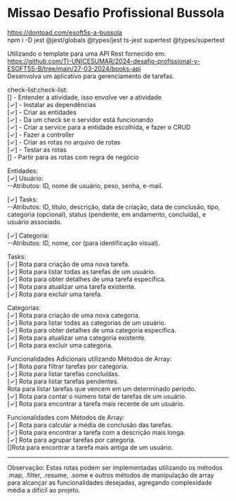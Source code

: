 # Missao Desafio Profissional Bussola<br>

https://dontpad.com/esoft5s-a-bussola<br>
npm i -D jest @jest/globals @types/jest ts-jest supertest @types/supertest

Utilizando o template para uma API Rest fornecido em:<br>
https://github.com/TI-UNICESUMAR/2024-desafio-profissional-v-ESOFT5S-B/tree/main/27-03-2024/books-api<br>
Desenvolva um aplicativo para gerenciamento de tarefas.
<br>

check-list:check-list:<br>
[] - Entender a atividade, isso envolve ver a atividade<br>
[✓] - Instalar as dependências<br>
[✓] - Criar as entidades<br>
[✓] - Da um check se o servidor está funcionando<br>
[✓] - Criar a service para a entidade escolhida, e fazer o CRUD<br>
[✓] - Fazer a controller<br>
[✓] - Criar as rotas no arquivo de rotas<br>
[✓] - Testar as rotas<br>
[] - Partir para as rotas com regra de negócio<br>

Entidades:<br>
[✓] Usuário:<br>
--Atributos: ID, nome de usuário, peso, senha, e-mail.

[✓] Tasks:<br>
--Atributos: ID, título, descrição, data de criação, data de conclusão, tipo, categoria (opcional), status (pendente, em andamento, concluída), e usuário associado.

[✓] Categoria:<br>
--Atributos: ID, nome, cor (para identificação visual).

Tasks:<br>
[✓] Rota para criação de uma nova tarefa.<br>
[✓] Rota para listar todas as tarefas de um usuário.<br>
[✓] Rota para obter detalhes de uma tarefa específica.<br>
[✓] Rota para atualizar uma tarefa existente.<br>
[✓] Rota para excluir uma tarefa.<br>

Categorias:<br>
[✓] Rota para criação de uma nova categoria.<br>
[✓] Rota para listar todas as categorias de um usuário.<br>
[✓] Rota para obter detalhes de uma categoria específica.<br>
[✓] Rota para atualizar uma categoria existente.<br>
[✓] Rota para excluir uma categoria.<br>

Funcionalidades Adicionais utilizando Métodos de Array:<br>
[✓] Rota para filtrar tarefas por categoria.<br>
[✓] Rota para listar tarefas concluídas.<br>
[✓] Rota para listar tarefas pendentes.<br>
Rota para listar tarefas que vencem em um determinado período.<br>
[✓] Rota para contar o número total de tarefas de um usuário.<br>
[✓] Rota para encontrar a tarefa mais recente de um usuário.<br>

Funcionalidades com Métodos de Array:<br>
[✓] Rota para calcular a média de conclusão das tarefas.<br>
[✓] Rota para encontrar a tarefa com a descrição mais longa.<br>
[✓] Rota para agrupar tarefas por categoria.<br>
[]Rota para encontrar a tarefa mais antiga de um usuário.<br>

---

Observação:
Estas rotas podem ser implementadas utilizando os métodos .map, .filter, .resume, .some e outros métodos de manipulação de array para alcançar as funcionalidades desejadas, agregando complexidade média a difícil ao projeto.
